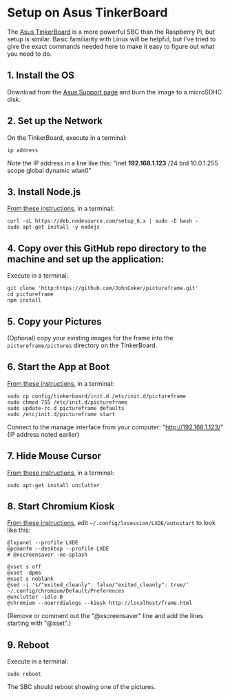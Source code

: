 # Setup on Asus TinkerBoard

The [Asus TinkerBoard](https://www.asus.com/us/Single-Board-Computer/Tinker-Board/)
is a more powerful SBC than the Raspberry Pi, but setup is similar.
Basic familiarity with Linux will be helpful, but I've tried to give the exact commands needed here to make it easy
to figure out what you need to do.

## 1. Install the OS

Download from the [Asus Support page](https://www.asus.com/uk/supportonly/TInker%20Board2GB/HelpDesk_Download/)
and burn the image to a microSDHC disk.

## 2. Set up the Network

On the TinkerBoard, execute in a terminal:
```
ip address
```
Note the IP address in a line like this: "inet **192.168.1.123** /24 brd 10.0.1.255 scope global dynamic wlan0"

## 3. Install Node.js

[From these instructions](https://nodejs.org/en/download/package-manager/), in a terminal:
```
curl -sL https://deb.nodesource.com/setup_6.x | sudo -E bash -
sudo apt-get install -y nodejs
```

## 4. Copy over this GitHub repo directory to the machine and set up the application:

Execute in a terminal:
```
git clone 'http:https://github.com/JohnCoker/pictureframe.git'
cd pictureframe
npm install
```

## 5. Copy your Pictures

(Optional) copy your existing images for the frame into the `pictureframe/pictures` directory on the TinkerBoard.

## 6. Start the App at Boot

[From these instructions](https://github.com/chovy/node-startup), in a terminal:
```
sudo cp config/tinkerboard/init.d /etc/init.d/pictureframe
sudo chmod 755 /etc/init.d/pictureframe
sudo update-rc.d pictureframe defaults
sudo /etc/init.d/pictureframe start
```
Connect to the manage interface from your computer: "http://192.168.1.123/" (IP address noted earlier)

## 7. Hide Mouse Cursor

[From these instructions](https://jackbarber.co.uk/blog/2017-02-16-hide-raspberry-pi-mouse-cursor-in-raspbian-kiosk),
in a terminal:
```
sudo apt-get install unclutter
```

## 8. Start Chromium Kiosk

[From these instructions](https://www.danpurdy.co.uk/web-development/raspberry-pi-kiosk-screen-tutorial/),
edit `~/.config/lxsession/LXDE/autostart` to look like this:
```
@lxpanel --profile LXDE
@pcmanfm --desktop --profile LXDE
# @xscreensaver -no-splash

@xset s off
@xset -dpms
@xset s noblank
@sed -i 's/"exited_cleanly": false/"exited_cleanly": true/' ~/.config/chromium/Default/Preferences
@unclutter -idle 0
@chromium --noerrdialogs --kiosk http://localhost/frame.html
```
(Remove or comment out the "@xscreensaver" line and add the lines starting with "@xset".)

## 9. Reboot

Execute in a terminal:
```
sudo reboot
```

The SBC should reboot showing one of the pictures.
